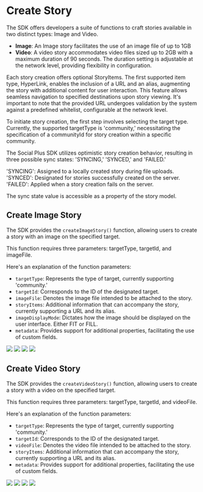 # Create Story

The SDK offers developers a suite of functions to craft stories available in two distinct types: Image and Video.

* **Image**: An Image story facilitates the use of an image file of up to 1GB
* **Video**: A video story accommodates video files sized up to 2GB with a maximum duration of 90 seconds. The duration setting is adjustable at the network level, providing flexibility in configuration.

Each story creation offers optional StoryItems. The first supported item type, HyperLink, enables the inclusion of a URL and an alias, augmenting the story with additional content for user interaction. This feature allows seamless navigation to specified destinations upon story viewing. It's important to note that the provided URL undergoes validation by the system against a predefined whitelist, configurable at the network level.

To initiate story creation, the first step involves selecting the target type. Currently, the supported targetType is 'community,' necessitating the specification of a communityId for story creation within a specific community.

The Social Plus SDK utilizes optimistic story creation behavior, resulting in three possible sync states: 'SYNCING,' 'SYNCED,' and 'FAILED.'

'SYNCING': Assigned to a locally created story during file uploads. 'SYNCED': Designated for stories successfully created on the server. 'FAILED': Applied when a story creation fails on the server.

The sync state value is accessible as a property of the story model.

## Create Image Story

The SDK provides the `createImageStory()` function, allowing users to create a story with an image on the specified target.

This function requires three parameters: targetType, targetId, and imageFile.

Here's an explanation of the function parameters:

* `targetType`: Represents the type of target, currently supporting 'community.'
* `targetId`: Corresponds to the ID of the designated target.
* `imageFile`: Denotes the image file intended to be attached to the story.
* `storyItems`: Additional information that can accompany the story, currently supporting a URL and its alias.
* `imageDisplayMode`: Dictates how the image should be displayed on the user interface. Either FIT or FILL.
* `metadata`: Provides support for additional properties, facilitating the use of custom fields.

<Tabs>
  <Tab title="iOS">
    <Frame>
      <img src="https://gist.github.com/amythee/e6cdcd7c40a045f7370add16370faccd" />
    </Frame>
  </Tab>
  <Tab title="Android">
    <Frame>
      <img src="https://gist.github.com/amythee/736a5df657b495c973419861774b0955" />
    </Frame>
  </Tab>
  <Tab title="TS">
    <Frame>
      <img src="https://gist.github.com/amythee/1235031e4768437d5cd2ee97972306f2" />
    </Frame>
  </Tab>
  <Tab title="Flutter">
    <Frame>
      <img src="https://gist.github.com/amythee/173ae4b723bb2e36eb0875c0978aa4fb" />
    </Frame>
  </Tab>
</Tabs>

## Create Video Story

The SDK provides the `createVideoStory()` function, allowing users to create a story with a video on the specified target.

This function requires three parameters: targetType, targetId, and videoFile.

Here's an explanation of the function parameters:

* `targetType`: Represents the type of target, currently supporting 'community.'
* `targetId`: Corresponds to the ID of the designated target.
* `videoFile`: Denotes the video file intended to be attached to the story.
* `storyItems`: Additional information that can accompany the story, currently supporting a URL and its alias.
* `metadata`: Provides support for additional properties, facilitating the use of custom fields.

<Tabs>
  <Tab title="iOS">
    <Frame>
      <img src="https://gist.github.com/amythee/5896e87d4f268da4081e3b2e56fdbac9" />
    </Frame>
  </Tab>
  <Tab title="Android">
    <Frame>
      <img src="https://gist.github.com/amythee/a889e97631c5897a9157e2546db0f0e2" />
    </Frame>
  </Tab>
  <Tab title="TS">
    <Frame>
      <img src="https://gist.github.com/amythee/66fa32659fa8b0264a84eb38f01a83e6" />
    </Frame>
  </Tab>
  <Tab title="Flutter">
    <Frame>
      <img src="https://gist.github.com/amythee/1d5d8610a611b4c77be844cab3c10a14" />
    </Frame>
  </Tab>
</Tabs>